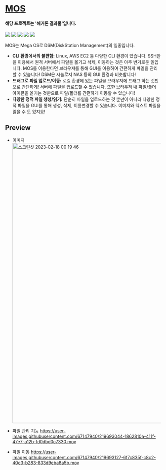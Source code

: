 # [MOS]() 

#### 해당 프로젝트는 '해커톤 결과물'입니다.

<img src="https://img.shields.io/badge/react-61DAFB?style=for-the-badge&logo=React&logoColor=white"> <img src="https://img.shields.io/badge/react_query-FF4154?style=for-the-badge&logo=ReactQuery&logoColor=white"> <img src="https://img.shields.io/badge/MUI-007FFF?style=for-the-badge&logo=MUI&logoColor=white"> <img src="https://img.shields.io/badge/TypeScript-3178C6?style=for-the-badge&logo=TypeScript&logoColor=white"> <img src="https://img.shields.io/badge/Axios-5A29E4?style=for-the-badge&logo=Axios&logoColor=white">
   
MOS는 Mega OS로 DSM(DiskStation Management)의 일종입니다.

- **CLI 환경에서의 불편함:** Linux, AWS EC2 등 다양한 CLI 환경이 있습니다. SSH만을 이용해서 원격 서버에서 파일을 옮기고 삭제, 이동하는 것은 아주 번거로운 일입니다. MOS를 이용한다면 브라우져를 통해 GUI를 이용하여 간편하게 파일을 관리할 수 있습니다! DSM은 시놀로지 NAS 등의 GUI 환경과 비슷합니다!
- **드래그로 파일 업로드/이동:** 로컬 환경에 있는 파일을 브라우저에 드래그 하는 것만으로 간단하게! 서버에 파일을 업로드할 수 있습니다. 또한 브라우저 내 파일/폴더 아이콘을 옮기는 것만으로 파일/폴더를 간편하게 이동할 수 있습니다!
- **다양한 정적 파일 생성/읽기:** 단순히 파일을 업로드하는 것 뿐만이 아니라 다양한 정적 파일을 GUI를 통해 생성, 삭제, 이름변경할 수 있습니다. 이미지와 텍스트 파일을 읽을 수 도 있지요!

## Preview

- 이미지
  <img width="904" alt="스크린샷 2023-02-18 00 19 46" src="https://user-images.githubusercontent.com/67147940/219693973-ae57a9ca-b63f-47ee-9016-7b21695f5965.png">

- 파일 관리 기능
  https://user-images.githubusercontent.com/67147940/219693044-1862810a-411f-47e7-a12b-fd0dbd0c7330.mov

- 파일 이동
  https://user-images.githubusercontent.com/67147940/219693127-6f7c835f-c8c2-40c3-b283-833d9eba8a5b.mov
